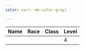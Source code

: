 ```yaml
---
color: var(--mk-color-gray)

---
```

| Name | Race | Class | Level |
| ---- | ---- | ----- | ----- |
|      |      |       | 4     |